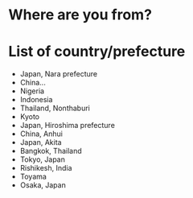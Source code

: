 # Where are you from?

# List of country/prefecture
- Japan, Nara prefecture
- China...
- Nigeria
- Indonesia
- Thailand, Nonthaburi
- Kyoto
- Japan, Hiroshima prefecture
- China, Anhui
- Japan, Akita
- Bangkok, Thailand
- Tokyo, Japan
- Rishikesh, India
- Toyama
- Osaka, Japan

